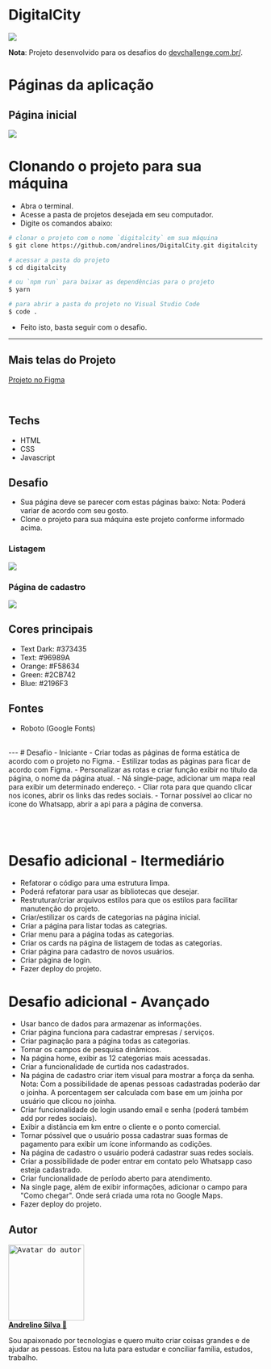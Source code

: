 # DigitalCity

<img src="./public/assets/images/logo.svg" />

**Nota**: Projeto desenvolvido para os desafios do [devchallenge.com.br/](https://www.devchallenge.com.br).


# Páginas da aplicação

## Página inicial
<img src="prtscn/home.png" />

# Clonando o projeto para sua máquina
- Abra o terminal.
- Acesse a pasta de projetos desejada em seu computador.
- Digite os comandos abaixo:
```bash
# clonar o projeto com o nome `digitalcity` em sua máquina
$ git clone https://github.com/andrelinos/DigitalCity.git digitalcity

# acessar a pasta do projeto
$ cd digitalcity

# ou `npm run` para baixar as dependências para o projeto
$ yarn

# para abrir a pasta do projeto no Visual Studio Code
$ code .
```
- Feito isto, basta seguir com o desafio.


---
## Mais telas do Projeto
[Projeto no Figma](https://www.figma.com/file/lMIfJbljB115TyNBUNhlWs/Digital-City---WEB?node-id=0%3A1)

<br />

## Techs
- HTML
- CSS
- Javascript

## Desafio
- Sua página deve se parecer com estas páginas baixo:
Nota: Poderá variar de acordo com seu gosto.
- Clone o projeto para sua máquina este projeto conforme informado acima.

### Listagem
<img src="prtscn/ads.png" />

### Página de cadastro
<img src="prtscn/cad-page.png" />

## Cores principais
- Text Dark: #373435
- Text: #96989A
- Orange: #F58634
- Green: #2CB742
- Blue: #2196F3

## Fontes
- Roboto (Google Fonts)

<br />
---
# Desafio - Iniciante
- Criar todas as páginas de forma estática de acordo com o projeto no Figma.
- Estilizar todas as páginas para ficar de acordo com Figma.
- Personalizar as rotas e criar função exibir no título da página, o nome da página atual.
- Ná single-page, adicionar um mapa real para exibir um determinado endereço.
- Cliar rota para que quando clicar nos icones, abrir os links das redes sociais.
- Tornar possível ao clicar no ícone do Whatsapp, abrir a api para a página de conversa.



<br /><br />
# Desafio adicional - Itermediário
- Refatorar o código para uma estrutura limpa.
- Poderá refatorar para usar as bibliotecas que desejar.
- Restruturar/criar arquivos estilos para que os estilos para facilitar manutenção do projeto.
- Criar/estilizar os cards de categorias na página inicial.
- Criar a página para listar todas as categrias.
- Criar menu para a página todas as categorias.
- Criar os cards na página de listagem de todas as categorias.
- Criar página para cadastro de novos usuários.
- Criar página de login.
- Fazer deploy do projeto.


# Desafio adicional - Avançado
- Usar banco de dados para armazenar as informações.
- Criar página funciona para cadastrar empresas / serviços.
- Criar paginação para a página todas as categorias.
- Tornar os campos de pesquisa dinâmicos.
- Na página home, exibir as 12 categorias mais acessadas.
- Criar a funcionalidade de curtida nos cadastrados.
- Na página de cadastro criar item visual para mostrar a força da senha.
Nota: Com a possibilidade de apenas pessoas cadastradas poderão dar o joinha. A porcentagem ser calculada com base em um joinha por usuário que clicou no joinha.
- Criar funcionalidade de login usando email e senha (poderá também add por redes sociais).
- Exibir a distãncia em km entre o cliente e o ponto comercial.
- Tornar póssivel que o usuário possa cadastrar suas formas de pagamento para exibir um ícone informando as codições.
- Na página de cadastro o usuário poderá cadastrar suas redes sociais.
- Criar a possibilidade de poder entrar em contato pelo Whatsapp caso esteja cadastrado.
- Criar funcionalidade de período aberto para atendimento.
- Na single page, além de exibir informações, adicionar o campo para "Como chegar". Onde será criada uma rota no Google Maps.
- Fazer deploy do projeto.


## Autor
<a href="https:andrelino.dev">
<kbd>
  <img height="150" width="150"
    src="https://github.com/andrelinos.png"
    alt="Avatar do autor" />
</kbd>
<br /><b>
Andrelino Silva 🚀</b></a>

<p>
    Sou apaixonado por tecnologias e quero muito criar coisas grandes e de ajudar as pessoas. Estou na luta para estudar e conciliar família, estudos, trabalho.
</p>
